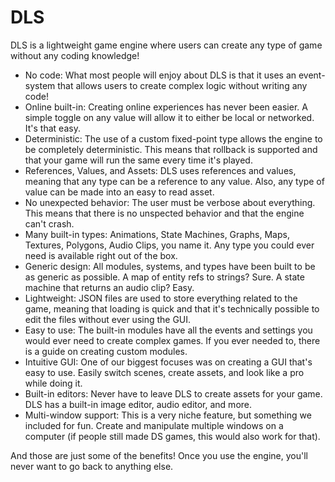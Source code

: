 # DLS

DLS is a lightweight game engine where users can create any type of game without any coding knowledge!

- No code: What most people will enjoy about DLS is that it uses an event-system that allows users to create complex logic without writing any code!
- Online built-in: Creating online experiences has never been easier. A simple toggle on any value will allow it to either be local or networked. It's that easy.
- Deterministic: The use of a custom fixed-point type allows the engine to be completely deterministic. This means that rollback is supported and that your game will run the same every time it's played.
- References, Values, and Assets: DLS uses references and values, meaning that any type can be a reference to any value. Also, any type of value can be made into an easy to read asset.
- No unexpected behavior: The user must be verbose about everything. This means that there is no unspected behavior and that the engine can't crash.
- Many built-in types: Animations, State Machines, Graphs, Maps, Textures, Polygons, Audio Clips, you name it. Any type you could ever need is available right out of the box.
- Generic design: All modules, systems, and types have been built to be as generic as possible. A map of entity refs to strings? Sure. A state machine that returns an audio clip? Easy.
- Lightweight: JSON files are used to store everything related to the game, meaning that loading is quick and that it's technically possible to edit the files without ever using the GUI.
- Easy to use: The built-in modules have all the events and settings you would ever need to create complex games. If you ever needed to, there is a guide on creating custom modules.
- Intuitive GUI: One of our biggest focuses was on creating a GUI that's easy to use. Easily switch scenes, create assets, and look like a pro while doing it.
- Built-in editors: Never have to leave DLS to create assets for your game. DLS has a built-in image editor, audio editor, and more.
- Multi-window support: This is a very niche feature, but something we included for fun. Create and manipulate multiple windows on a computer (if people still made DS games, this would also work for that).

And those are just some of the benefits! Once you use the engine, you'll never want to go back to anything else.
